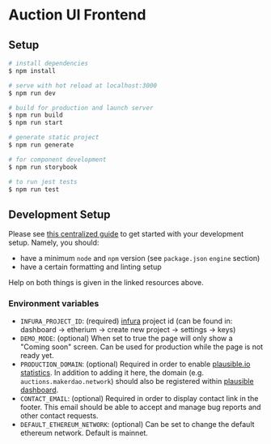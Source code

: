 # Auction UI Frontend

## Setup

```bash
# install dependencies
$ npm install

# serve with hot reload at localhost:3000
$ npm run dev

# build for production and launch server
$ npm run build
$ npm run start

# generate static project
$ npm run generate

# for component development
$ npm run storybook

# to run jest tests
$ npm run test
```

## Development Setup

Please see [this centralized guide](https://github.com/sidestream-tech/guides/blob/main/frontend-development/README.md) to get started with your development setup. Namely, you should:

-   have a minimum `node` and `npm` version (see `package.json` `engine` section)
-   have a certain formatting and linting setup

Help on both things is given in the linked resources above.

### Environment variables

-   `INFURA_PROJECT_ID`: (required) [infura](https://infura.io/) project id (can be found in: dashboard -> etherium -> create new project -> settings -> keys)
-   `DEMO_MODE`: (optional) When set to true the page will only show a "Coming soon" screen. Can be used for production while the page is not ready yet.
-   `PRODUCTION_DOMAIN`: (optional) Required in order to enable [plausible.io statistics](https://github.com/moritzsternemann/vue-plausible#configuration). In addition to adding it here, the domain (e.g. `auctions.makerdao.network`) should also be registered within [plausible dashboard](https://plausible.io/).
-   `CONTACT_EMAIL`: (optional) Required in order to display contact link in the footer. This email should be able to accept and manage bug reports and other contact requests.
-   `DEFAULT_ETHEREUM_NETWORK`: (optional) Can be set to change the default ethereum network. Default is mainnet.
